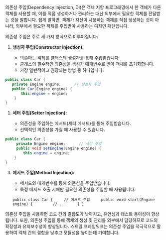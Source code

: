 
의존성 주입(Dependency Injection, DI)은 객체 지향 프로그래밍에서 한 객체가 다른 객체를 사용할 때, 이를 직접 생성하거나 관리하는 대신 외부에서 필요한 객체를 전달받는 것을 말합니다. 쉽게 말하면, 객체가 자신이 사용하는 객체를 직접 생성하는 것이 아니라, 외부에서 필요한 객체를 주입받아 사용하는 디자인 패턴입니다.

의존성 주입은 주로 세 가지 방식으로 이루어집니다:

1. **생성자 주입(Constructor Injection):**
    
    - 의존하는 객체를 클래스의 생성자를 통해 주입받습니다.
    - 클래스의 필수적인 의존성을 생성자 매개변수로 받아 객체를 초기화합니다.
    - 가장 일반적이고 권장되는 방법 중 하나입니다.
```java
public class Car {     
   private Engine engine;      // 생성자 주입     
   public Car(Engine engine) {         
	   this.engine = engine;     
	} 
}
``` 
1. **세터 주입(Setter Injection):**
    
    - 의존성을 주입하는 메서드(세터 메서드)를 통해 주입받습니다.
    - 선택적인 의존성을 가질 때 사용할 수 있습니다.
    
```java
public class Car {
	 private Engine engine;      // 세터 주입     
	 public void setEngine(Engine engine) {
		this.engine = engine;     
	} 
}
```
    
3. **메서드 주입(Method Injection):**
    
    - 메서드의 매개변수를 통해 의존성을 주입받습니다.
    - 특정 메서드 호출 시에만 필요한 의존성을 주입할 때 사용됩니다.
    
    `public class Car {     // 메서드 주입     public void start(Engine engine) {         // ...     } }`
    

의존성 주입을 사용하면 코드 간의 결합도가 낮아지고, 유연성과 테스트 용이성이 향상됩니다. 또한, 의존성 주입을 통해 객체의 생성 및 관리를 외부에서 담당하므로 코드의 확장성과 유지보수성이 향상됩니다. 스프링 프레임워크는 의존성 주입을 적극적으로 활용하여 객체 간의 결합을 낮추고 모듈성을 높이는데 기여합니다.